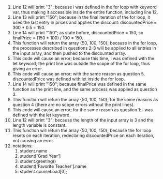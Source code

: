 1. Line 12 will print "3"; because i was defined in the for loop with keyword var, thus making it accessible inside the entire function, including line 12.
2. Line 13 will print "150"; because in the final iteration of the for loop, it uses the last entry in prices and applies the discount: discountedPrice = 300 * 0.5 = 150.
3. Line 14 will print "150"; as state before, discountedPrice = 150, so finalPrice = (150 * 100) / 100 = 150.
4. This function will return the array {50, 100, 150}; because in the for loop, the processes described in questions 2-3 will be applied to all entries in the input array, and then pushed to the discounted array.
5. This code will cause an error; because this time, i was defined with the let keyword, the print line was outside the scope of the for loop, thus giving an error.
6. This code will cause an error; with the same reason as question 5, discountedPrice was defined with let inside the for loop.
7. Line 14 will print "150"; because finalPrice was defined in the same function as the print line, and the same process was applied as question 3.
8. This function will return the array {50, 100, 150}; for the same reasons as question 4 (there are no scope errors without the print lines).
9. This code will cause an error; for the same reason as question 1: i was defined with the let keyword.
10. Line 12 will print "3"; because the length of the input array is 3 and the length variable is constant.
11. This function will return the array {50, 100, 150}; because the for loop resets on each iteration, redeclaring discountedPrice on each iteration, not causing an error.
12. notations:
    1. student.name
    2. student['Grad Year']
    3. student.greeting()
    4. student['Favorite Teacher'].name
    5. student.courseLoad[0];
